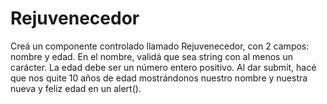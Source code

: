 
# Rejuvenecedor

Creá un componente controlado llamado Rejuvenecedor, con 2 campos: nombre y edad. En el nombre, validá que sea string con al menos un carácter. La edad debe ser un número entero positivo. Al dar submit, hacé que nos quite 10 años de edad mostrándonos nuestro nombre y nuestra nueva y feliz edad en un alert().


